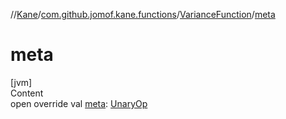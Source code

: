 //[Kane](../../index.md)/[com.github.jomof.kane.functions](../index.md)/[VarianceFunction](index.md)/[meta](meta.md)



# meta  
[jvm]  
Content  
open override val [meta](meta.md): [UnaryOp](../../com.github.jomof.kane.impl/-unary-op/index.md)  



